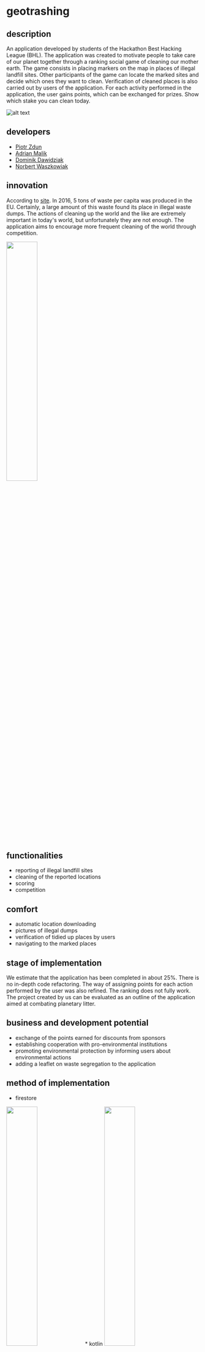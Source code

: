 # geotrashing
## description
An application developed by students of the Hackathon Best Hacking League (BHL). 
The application was created to motivate people to take care of our planet together through a ranking social game of cleaning our mother earth. The game consists in placing markers on the map in places of illegal landfill sites. Other participants of the game can locate the marked sites and decide which ones they want to clean. Verification of cleaned places is also carried out by users of the application. For each activity performed in the application, the user gains points, which can be exchanged for prizes. 
Show which stake you can clean today.

![alt text](https://media.publit.io/file/123904070_721460475129094_573875072253268655_n-k.png)
## developers
*   [Piotr Zdun](https://github.com/ddavid09 "Git")
*   [Adrian Malik](https://github.com/h4dri "Git")
*   [Dominik Dawidziak](https://github.com/zdunke "Git")
*   [Norbert Waszkowiak](https://github.com/kajkitsu "Git")

## innovation
According to [site](https://ec.europa.eu/eurostat/statistics-explained/index.php?title=Waste_statistics/pl "Git").  In 2016, 5 tons of waste per capita was produced in the EU. 
Certainly, a large amount of this waste found its place in illegal waste dumps. 
The actions of cleaning up the world and the like are extremely important in today's world, but unfortunately they are not enough. 
The application aims to encourage more frequent cleaning of the world through competition. 

<img src="https://www.rp.pl/apps/pbcsi.dll/storyimage/RP/20190212/PCD/302129894/AR/0/AR-302129894.jpg?imageversion=Artykul&lastModified=" width="40%">

## functionalities
* reporting of illegal landfill sites
* cleaning of the reported locations
* scoring
* competition

## comfort
* automatic location downloading
* pictures of illegal dumps
* verification of tidied up places by users
* navigating to the marked places 

## stage of implementation
We estimate that the application has been completed in about 25%. There is no in-depth code refactoring. 
The way of assigning points for each action performed by the user was also refined.
The ranking does not fully work. The project created by us can be evaluated as an outline of the application aimed at combating planetary litter.

## business and development potential
* exchange of the points earned for discounts from sponsors
* establishing cooperation with pro-environmental institutions
* promoting environmental protection by informing users about environmental actions
* adding a leaflet on waste segregation to the application

## method of implementation
* firestore 
<img src="https://miro.medium.com/max/2598/1*a2Da_CQHUsSKTCTRI2tYhQ.png" width="40%">
* kotlin 
<img src="https://miro.medium.com/max/800/1*c-dfNp_RM7MLP95LhnAwWA.png" width="40%">

## screenshots

<img src="https://media.publit.io/file/123739320_566865277457432_3249605566284161648_n.png" width="40%">
<img src="https://media.publit.io/file/123839963_999796543866546_6194012609597595576_n.png" width="40%">
